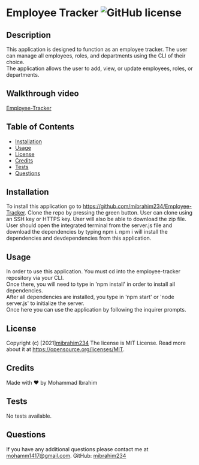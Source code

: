 #  Employee Tracker ![GitHub license](https://img.shields.io/badge/license-MIT%20License-blue.svg)

## Description
This application is designed to function as an employee tracker. The user can manage all employees, roles, and departments using the CLI of their choice. <br>
The application allows the user to add, view, or update employees, roles, or departments. 

## Walkthrough video
[Employee-Tracker](https://watch.screencastify.com/v/qAISGwEySWLRpfqQ3XPb)

## Table of Contents
* [Installation](#installation)
* [Usage](#usage)
* [License](#license)
* [Credits](#credits)
* [Tests](#tests)
* [Questions](#questions)

## Installation
To install this application go to https://github.com/mibrahim234/Employee-Tracker. Clone the repo by pressing the green button. User can clone using an SSH key or HTTPS key. User will also be able to download the zip file. User should open the integrated terminal from the server.js file and download the dependencies by typing npm i. npm i will install the dependencies and devdependencies from this application. 

## Usage 
 In order to use this application. You must cd into the employee-tracker repository via your CLI. <br>
 Once there, you will need to type in 'npm install' in order to install all dependencies. <br>
 After all dependencies are installed, you type in 'npm start' or 'node server.js' to initialize the server. <br> Once here you can use the application by following the inquirer prompts.

  
## License

Copyright (c) [2021][mibrahim234](https://github.com/mibrahim234)
The license is MIT License. 
Read more about it at https://opensource.org/licenses/MIT.

## Credits
Made with ❤️ by Mohammad Ibrahim

## Tests
No tests available.

## Questions
If you have any additional questions please contact me at mohamm1417@gmail.com.
GitHub: [mibrahim234](https://github.com/mibrahim234)